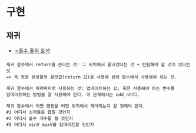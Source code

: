 # 구현
## 재귀
- [⭐홀수 홀릭 호석](https://github.com/dbwp031/YujeCodingTest/blob/main/%EA%B7%B8%EB%A6%AC%EB%94%94/baek_21064.py)
```
재귀 함수에서 return을 쓴다는 것: 그 위치에서 끝내겠다는 것 + 반환해야 할 것이 있다는 것
=> 즉 최종 완성물의 결괏값(return 값)을 사용해 상위 함수에서 사용해야 하는 것.

재귀 함수에서 파라미터로 사용하는 것: 업데이트하는 값, 혹은 사용해야 하는 변수들
업데이트하는 방법을 잘 사용해야 한다. 이 문제에서는 odd_n이다.

재귀 함수에서 어떤 행동을 어떤 위치에서 해야하는지 잘 정해야 한다.
#1 어디서 숫자들을 합칠 것인지
#2 어디서 홀수 개수를 셀 것인지
#3 어디서 minV maxV를 업데이트할 것인지
```
